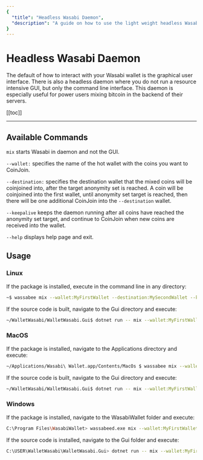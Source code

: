 ```yaml
---
{
  "title": "Headless Wasabi Daemon",
  "description": "A guide on how to use the light weight headless Wasabi daemon to mix your coins. This is the Wasabi documentation, an archive of knowledge about the open-source, non-custodial and privacy-focused Bitcoin wallet for desktop."
}
---
```


# Headless Wasabi Daemon
The default of how to interact with your Wasabi wallet is the graphical user interface.
There is also a headless daemon where you do not run a resource intensive GUI, but only the command line interface.
This daemon is especially useful for power users mixing bitcoin in the backend of their servers. 

[[toc]]

---

## Available Commands

`mix` starts Wasabi in daemon and not the GUI.

`--wallet:` specifies the name of the hot wallet with the coins you want to CoinJoin.

`--destination:` specifies the destination wallet that the mixed coins will be coinjoined into, after the target anonymity set is reached.
A coin will be coinjoined into the first wallet, until anonymity set target is reached, then there will be one additional CoinJoin into the `--destination` wallet.

`--keepalive` keeps the daemon running after all coins have reached the anonymity set target, and continue to CoinJoin when new coins are received into the wallet.

`--help` displays help page and exit.


## Usage

### Linux

If the package is installed, execute in the command line in any directory: 

```bash
~$ wassabee mix --wallet:MyFirstWallet --destination:MySecondWallet --keepalive
```

If the source code is built, navigate to the Gui directory and execute:

```bash
~/WalletWasabi/WalletWasabi.Gui$ dotnet run -- mix --wallet:MyFirstWallet --destination:MySecondWallet --keepalive
```

### MacOS

If the package is installed, navigate to the Applications directory and execute: 

```bash
~/Applications/Wasabi\ Wallet.app/Contents/MacOs $ wassabee mix --wallet:MyFirstWallet --destination:MySecondWallet --keepalive
```

If the source code is built, navigate to the Gui directory and execute:

```bash
~/WalletWasabi/WalletWasabi.Gui$ dotnet run -- mix --wallet:MyFirstWallet --destination:MySecondWallet --keepalive
```

### Windows

If the package is installed, navigate to the WasabiWallet folder and execute:

```bash
C:\Program Files\WasabiWallet> wassabeed.exe mix --wallet:MyFirstWallet --destination:MySecondWallet --keepalive
```

If the source code is installed, navigate to the Gui folder and execute:

```bash
C:\USER\WalletWasabi\WalletWasabi.Gui> dotnet run -- mix --wallet:MyFirstWallet --destination:MySecondWallet --keepalive
```

